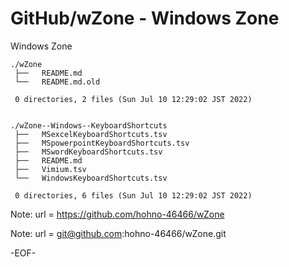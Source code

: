 # GitHub/wZone - Windows Zone

Windows Zone

    ./wZone
     ├──   README.md
     └──   README.md.old
     
     0 directories, 2 files (Sun Jul 10 12:29:02 JST 2022)


    ./wZone--Windows--KeyboardShortcuts
     ├──   MSexcelKeyboardShortcuts.tsv
     ├──   MSpowerpointKeyboardShortcuts.tsv
     ├──   MSwordKeyboardShortcuts.tsv
     ├──   README.md
     ├──   Vimium.tsv
     └──   WindowsKeyboardShortcuts.tsv
     
     0 directories, 6 files (Sun Jul 10 12:29:02 JST 2022)


Note:	url = https://github.com/hohno-46466/wZone

Note:	url = git@github.com:hohno-46466/wZone.git

-EOF-
